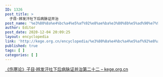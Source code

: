 ```yaml
---
ID: 1326
post_title: >
  子目·辨发汗吐下后病脉证并治
post_name: '%e3%80%8a%e4%bc%a4%e5%af%92%e8%ae%ba%e3%80%8b%e5%ad%90%e7%9b%ae%c2%b7%e8%be%a8%e5%8f%91%e6%b1%97%e5%90%90%e4%b8%8b%e5%90%8e%e7%97%85%e8%84%89%e8%af%81%e5%b9%b6%e6%b2%bb'
author: Editor
post_date: 2020-12-04 20:09:25
layout: encyclopedia
link: 'http://kege.org.cn/encyclopedia/%e3%80%8a%e4%bc%a4%e5%af%92%e8%ae%ba%e3%80%8b%e5%ad%90%e7%9b%ae%c2%b7%e8%be%a8%e5%8f%91%e6%b1%97%e5%90%90%e4%b8%8b%e5%90%8e%e7%97%85%e8%84%89%e8%af%81%e5%b9%b6%e6%b2%bb'
published: true
tags: [ ]
categories: [ ]
---
```

<!-- wp:paragraph -->
<p><a href="http://kege.org.cn/1165">《伤寒论》子目·辨发汗吐下后病脉证并治第二十二 – kege.org.cn</a></p>
<!-- /wp:paragraph -->